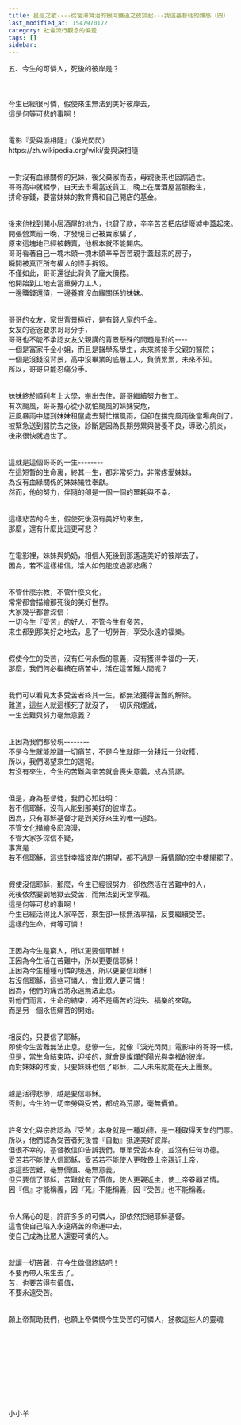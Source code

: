 ```yaml
---
title: 星巡之歌----從宮澤賢治的銀河鐵道之夜談起---我這基督徒的雜感（四）
last_modified_at: 1547970172
category: 社會流行觀念的偏差
tags: []
sidebar: 
---
```


<p>五、今生的可憐人，死後的彼岸是？<br/><br/><!--more--><br/><br/>今生已經很可憐，假使來生無法到美好彼岸去，<br/>這是何等可悲的事啊！<br/><br/><br/>電影『愛與淚相隨』（淚光閃閃）<br/>https://zh.wikipedia.org/wiki/愛與淚相隨<br/><br/><br/>一對沒有血緣關係的兄妹，後父棄家而去，母親後來也因病過世。<br/>哥哥高中就輟學，白天去市場當送貨工，晚上在居酒屋當服務生，<br/>拼命存錢，要當妹妹的教育費和自己開店的基金。<br/><br/><br/>後來他找到開小居酒屋的地方，也貸了款，辛辛苦苦把店從廢墟中蓋起來。<br/>開張營業前一晚，才發現自己被賣家騙了，<br/>原來這塊地已經被轉賣，他根本就不能開店。<br/>哥哥看著自己一塊木頭一塊木頭辛辛苦苦親手蓋起來的房子，<br/>瞬間被真正所有權人的怪手拆毀。<br/>不僅如此，哥哥還從此背負了龐大債務。<br/>他開始到工地去當重勞力工人，<br/>一邊賺錢還債，一邊養育沒血緣關係的妹妹。<br/><br/><br/>哥哥的女友，家世背景極好，是有錢人家的千金。<br/>女友的爸爸要求哥哥分手，<br/>哥哥也不能不承認女友父親講的背景懸殊的問題是對的----<br/>一個是富家千金小姐，而且是醫學系學生，未來將接手父親的醫院；<br/>一個是沒錢沒背景，高中沒畢業的底層工人，負債累累，未來不知。<br/>所以，哥哥只能忍痛分手。<br/><br/><br/>妹妹終於順利考上大學，搬出去住，哥哥繼續努力做工。<br/>有次颱風，哥哥擔心從小就怕颱風的妹妹安危，<br/>狂風暴雨中趕到妹妹租屋處去幫忙擋風雨，但卻在擋完風雨後當場病倒了。<br/>被緊急送到醫院去之後，診斷是因為長期勞累與營養不良，導致心肌炎，<br/>後來很快就過世了。<br/><br/><br/>這就是這個哥哥的一生--------<br/>在這短暫的生命裏，終其一生，都非常努力，非常疼愛妹妹，<br/>為沒有血緣關係的妹妹犧牲奉獻。<br/>然而，他的努力，伴隨的卻是一個一個的噩耗與不幸。<br/><br/><br/>這樣悲苦的今生，假使死後沒有美好的來生，<br/>那麼，還有什麼比這更可悲？<br/><br/><br/>在電影裡，妹妹與奶奶，相信人死後到那遙遠美好的彼岸去了。<br/>因為，若不這樣相信，活人如何能度過那悲痛？<br/><br/><br/>不管什麼宗教，不管什麼文化，<br/>常常都會描繪那死後的美好世界。<br/>大家幾乎都會深信：<br/>一切今生『受苦』的好人，不管今生有多苦，<br/>來生都到那美好之地去，息了一切勞苦，享受永遠的福樂。<br/><br/><br/>假使今生的受苦，沒有任何永恆的意義，沒有獲得幸福的一天，<br/>那麼，我們何必繼續在痛苦中，活在這苦難人間呢？<br/><br/><br/>我們可以看見太多受苦者終其一生，都無法獲得苦難的解除。<br/>難道，這些人就這樣死了就沒了，一切灰飛煙滅，<br/>一生苦難與努力毫無意義？<br/><br/><br/>正因為我們都發現--------<br/>不是今生就能脫離一切痛苦，不是今生就能一分耕耘一分收穫，<br/>所以，我們渴望來生的還報。<br/>若沒有來生，今生的苦難與辛苦就會喪失意義，成為荒謬。<br/><br/><br/>但是，身為基督徒，我們心知肚明：<br/>若不信耶穌，沒有人能到那美好的彼岸去。<br/>因為，只有耶穌基督才是到美好來生的唯一道路。<br/>不管文化描繪多麽浪漫，<br/>不管大家多深信不疑，<br/>事實是：<br/>若不信耶穌，這些對幸福彼岸的期望，都不過是一廂情願的空中樓閣罷了。<br/><br/><br/>假使沒信耶穌，那麼，今生已經很努力，卻依然活在苦難中的人，<br/>死後依然要到地獄去受苦，而無法到天堂享福。<br/>這是何等可悲的事啊！<br/>今生已經活得比人家辛苦，來生卻一樣無法享福，反要繼續受苦。<br/>這樣的生命，何等可憐！<br/><br/><br/>正因為今生是窮人，所以更要信耶穌！<br/>正因為今生活在苦難中，所以更要信耶穌！<br/>正因為今生種種可憐的境遇，所以更要信耶穌！<br/>若沒信耶穌，這些可憐人，會比眾人更可憐！<br/>因為，他們的痛苦將永遠無法止息。<br/>對他們而言，生命的結束，將不是痛苦的消失、福樂的來臨，<br/>而是另一個永恆痛苦的開始。<br/><br/><br/>相反的，只要信了耶穌，<br/>即使今生苦難無法止息，悲慘一生，就像『淚光閃閃』電影中的哥哥一樣，<br/>但是，當生命結束時，迎接的，就會是燦爛的陽光與幸福的彼岸。<br/>而對妹妹的疼愛，只要妹妹也信了耶穌，二人未來就能在天上團聚。<br/><br/><br/>越是活得悲慘，越是要信耶穌。<br/>否則，今生的一切辛勞與受苦，都成為荒謬，毫無價值。<br/><br/><br/>許多文化與宗教認為『受苦』本身就是一種功德，是一種取得天堂的門票。<br/>所以，他們認為受苦者死後會『自動』抵達美好彼岸。<br/>但很不幸的，基督教信仰告訴我們，單單受苦本身，並沒有任何功德。<br/>受苦若不能使人信耶穌，受苦若不能使人更敬畏上帝親近上帝，<br/>那這些苦難，毫無價值、毫無意義。<br/>但只要信了耶穌，苦難就有了價值，使人更親近主，使上帝眷顧苦情。<br/>因『信』才能稱義，因『死』不能稱義，因『受苦』也不能稱義。<br/><br/><br/>令人痛心的是，許許多多的可憐人，卻依然拒絕耶穌基督。<br/>這會使自己陷入永遠痛苦的命運中去，<br/>使自己成為比眾人還要可憐的人。<br/><br/><br/>就讓一切苦難，在今生做個終結吧！<br/>不要再帶入來生去了。<br/>苦，也要苦得有價值，<br/>不要永遠受苦。<br/><br/><br/>願上帝幫助我們，也願上帝憐憫今生受苦的可憐人，拯救這些人的靈魂<br/><br/><br/><br/><br/><br/><br/><br/><br/><br/><br/>小小羊<br/><br/><br/><br/><br/><br/></p>